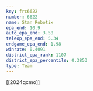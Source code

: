 ```yaml
---
key: frc6622
number: 6622
name: Stan Robotix
epa_end: 10.9
auto_epa_end: 3.58
teleop_epa_end: 5.34
endgame_epa_end: 1.98
winrate: 0.4091
district_epa_rank: 1107
district_epa_percentile: 0.3853
type: Team
---
```

[[2024qcmo]]

